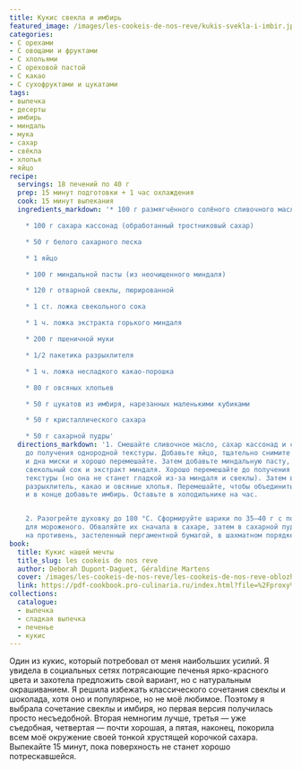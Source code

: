 ```yaml
---
title: Кукис свекла и имбирь
featured_image: /images/les-cookeis-de-nos-reve/kukis-svekla-i-imbir.jpeg
categories:
- С орехами
- С овощами и фруктами
- С хлопьями
- С ореховой пастой
- С какао
- С сухофруктами и цукатами
tags:
- выпечка
- десерты
- имбирь
- миндаль
- мука
- сахар
- свёкла
- хлопья
- яйцо
recipe:
  servings: 18 печений по 40 г
  prep: 15 минут подготовки + 1 час охлаждения
  cook: 15 минут выпекания
  ingredients_markdown: '* 100 г размягчённого солёного сливочного масла

    * 100 г сахара кассонад (обработанный тростниковый сахар)

    * 50 г белого сахарного песка

    * 1 яйцо

    * 100 г миндальной пасты (из неочищенного миндаля)

    * 120 г отварной свеклы, пюрированной

    * 1 ст. ложка свекольного сока

    * 1 ч. ложка экстракта горького миндаля

    * 200 г пшеничной муки

    * 1/2 пакетика разрыхлителя

    * 1 ч. ложка несладкого какао-порошка

    * 80 г овсяных хлопьев

    * 50 г цукатов из имбиря, нарезанных маленькими кубиками

    * 50 г кристаллического сахара

    * 50 г сахарной пудры'
  directions_markdown: '1. Смешайте сливочное масло, сахар кассонад и сахарную пудру
    до получения однородной текстуры. Добавьте яйцо, тщательно снимите массу со стенок
    и дна миски и хорошо перемешайте. Затем добавьте миндальную пасту, пюре свеклы,
    свекольный сок и экстракт миндаля. Хорошо перемешайте до получения однородной
    текстуры (но она не станет гладкой из-за миндаля и свеклы). Затем всыпьте муку,
    разрыхлитель, какао и овсяные хлопья. Перемешайте, чтобы объединить все ингредиенты,
    и в конце добавьте имбирь. Оставьте в холодильнике на час.


    2. Разогрейте духовку до 180 °C. Сформируйте шарики по 35–40 г с помощью ложки
    для мороженого. Обваляйте их сначала в сахаре, затем в сахарной пудре, и выложите
    на противень, застеленный пергаментной бумагой, в шахматном порядке.'
book:
  title: Кукис нашей мечты
  title_slug: les cookeis de nos reve
  author: Deborah Dupont-Daguet, Géraldine Martens
  cover: /images/les-cookeis-de-nos-reve/les-cookeis-de-nos-reve-oblozhka.jpeg
  link: https://pdf-cookbook.pro-culinaria.ru/index.html?file=%2Fproxy%2Finbooks%2Fles-cookeis-de-nos-reve.pdf
collections:
  catalogue:
  - выпечка
  - сладкая выпечка
  - печенье
  - кукис
---
```


Один из кукис, который потребовал от меня наибольших усилий. Я увидела в социальных сетях потрясающие печенья ярко-красного цвета и захотела предложить свой вариант, но с натуральным окрашиванием. Я решила избежать классического сочетания свеклы и шоколада, хотя оно и популярное, но не моё любимое. Поэтому я выбрала сочетание свеклы и имбиря, но первая версия получилась просто несъедобной. Вторая немногим лучше, третья — уже съедобная, четвертая — почти хорошая, а пятая, наконец, покорила всем моё окружение своей тонкой хрустящей корочкой сахара.
Выпекайте 15 минут, пока поверхность не станет хорошо потрескавшейся.

